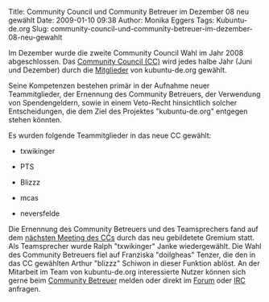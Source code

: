 Title: Community Council und Community Betreuer im Dezember 08 neu gewählt
Date: 2009-01-10 09:38
Author: Monika Eggers
Tags: Kubuntu-de.org
Slug: community-council-und-community-betreuer-im-dezember-08-neu-gewahlt

Im Dezember wurde die zweite Community Council Wahl im Jahr 2008
abgeschlossen. Das [Community Council
(CC)](http://wiki.kubuntu-de.org/Team:CC "http://wiki.kubuntu-de.org/Team:CC") wird jedes halbe Jahr (Juni und Dezember) durch die
[Mitglieder](http://wiki.kubuntu-de.org/Team:CC/Memberstatus "http://wiki.kubuntu-de.org/Team:CC/Memberstatus") von kubuntu-de.org gewählt.  

Seine Kompetenzen bestehen primär in der Aufnahme neuer Teammitglieder,
der Ernennung des Community Betreuers, der Verwendung von
Spendengeldern, sowie in einem Veto-Recht hinsichtlich solcher
Entscheidungen, die dem Ziel des Projektes "kubuntu-de.org" entgegen
stehen könnten.  

Es wurden folgende Teammitglieder in das neue CC gewählt:


-   txwikinger
    
    
-   PTS
    
    
-   Blizzz
    
    
-   mcas
    
    
-   neversfelde
    
    


<!--break--><!--break-->

Die Ernennung des Community Betreuers und des Teamsprechers fand auf dem
[nächsten Meeting des
CCs](http://wiki.kubuntu-de.org/Meetings:20081221191758 "http://wiki.kubuntu-de.org/Meetings:20081221191758") durch das neu gebildetete Gremium statt. Als Teamsprecher wurde
Ralph "txwikinger" Janke wiedergewählt. Die Wahl des Community Betreuers
fiel auf Franziska "doilgheas" Tenzer, die den in das CC gewählten
Arthur "blizzz" Schiwon in dieser Funktion ablöst. An der Mitarbeit im
Team von kubuntu-de.org interessierte Nutzer können sich gerne beim
[Community
Betreuer](http://wiki.kubuntu-de.org/Team:Community_Betreuung "http://wiki.kubuntu-de.org/Team:Community_Betreuung") melden oder direkt im
[Forum](http://forum.kubuntu-de.org "http://forum.kubuntu-de.org") oder
[IRC](http://wiki.kubuntu-de.org/Team:IRC "http://wiki.kubuntu-de.org/Team:IRC") anfragen.



